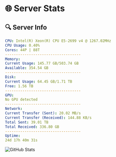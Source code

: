 # 🌐 Server Stats
## 🔍 Server Info
```yaml
CPU: Intel(R) Xeon(R) CPU E5-2699 v4 @ 1267.02MHz
CPU Usage: 0.40%
Cores: 44P | 88T
-----------------------------------
Memory:
Current Usage: 145.77 GB/503.74 GB
Available: 354.54 GB
-----------------------------------
Disk:
Current Usage: 64.45 GB/1.71 TB
Free: 1.56 TB
-----------------------------------
GPU:
No GPU detected
-----------------------------------
Network:
Current Transfer (Sent): 20.02 MB/s
Current Transfer (Received): 144.88 KB/s
Total Sent: 39.01 TB
Total Received: 336.80 GB
-----------------------------------
Uptime:
24d 17h 40m 31s
```
![GitHub Stats](https://img.shields.io/badge/Updated-2025-04-01_15:03:20-blue)